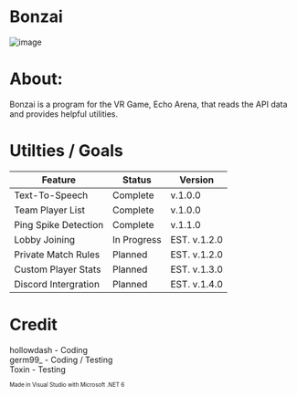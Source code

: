 # Bonzai
![image](https://github.com/user-attachments/assets/db261905-06e7-4d2d-9386-05e8df287bdf)


# About:
Bonzai is a program for the VR Game, Echo Arena, that reads the API data and provides helpful utilities.

# Utilties / Goals

| Feature | Status | Version |
|---|---|---|
| Text-To-Speech | Complete | v.1.0.0 |
| Team Player List | Complete | v.1.0.0 |
| Ping Spike Detection | Complete | v.1.1.0 |
| Lobby Joining | In Progress | EST. v.1.2.0 |
| Private Match Rules | Planned | EST. v.1.2.0 |
| Custom Player Stats | Planned | EST. v.1.3.0 |
| Discord Intergration | Planned | EST. v.1.4.0 |


# Credit
hollowdash - Coding<br/>
germ99_ - Coding / Testing<br/>
Toxin - Testing<br/>

<sup><sub>Made in Visual Studio with Microsoft .NET 6</sub></sup>
